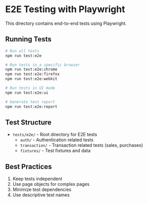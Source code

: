# E2E Testing with Playwright

This directory contains end-to-end tests using Playwright.

## Running Tests

```bash
# Run all tests
npm run test:e2e

# Run tests in a specific browser
npm run test:e2e:chrome
npm run test:e2e:firefox
npm run test:e2e:webkit

# Run tests in UI mode
npm run test:e2e:ui

# Generate test report
npm run test:e2e:report
```

## Test Structure

- `tests/e2e/` - Root directory for E2E tests
  - `auth/` - Authentication related tests
  - `transaction/` - Transaction related tests (sales, purchases)
  - `fixtures/` - Test fixtures and data

## Best Practices

1. Keep tests independent
2. Use page objects for complex pages
3. Minimize test dependencies
4. Use descriptive test names
